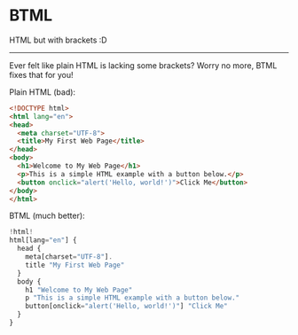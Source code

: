 # BTML

HTML but with brackets :D

 ---

Ever felt like plain HTML is lacking some brackets? Worry no more, BTML fixes that for you!

Plain HTML (bad):

```html
<!DOCTYPE html>
<html lang="en">
<head>
  <meta charset="UTF-8">
  <title>My First Web Page</title>
</head>
<body>
  <h1>Welcome to My Web Page</h1>
  <p>This is a simple HTML example with a button below.</p>
  <button onclick="alert('Hello, world!')">Click Me</button>
</body>
</html>
```

BTML (much better):

```js
!html!
html[lang="en"] {
  head {
    meta[charset="UTF-8"].
    title "My First Web Page"
  }
  body {
    h1 "Welcome to My Web Page"
    p "This is a simple HTML example with a button below."
    button[onclick="alert('Hello, world!')"] "Click Me"
  }
}
```
